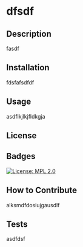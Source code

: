 # dfsdf

  ## Description
  fasdf

  ## Installation
  fdsfafsdfdf

  ## Usage
  asdflkjlkjfldkgja

  ## License
  

  ## Badges
  [![License: MPL 2.0](https://img.shields.io/badge/License-MPL_2.0-brightgreen.svg)](https://opensource.org/licenses/MPL-2.0)

  ## How to Contribute
  alksmdfdosiujgausdlf

  ## Tests
  asdfdsf
